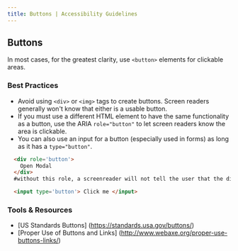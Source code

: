 ```yaml
---
title: Buttons | Accessibility Guidelines
---
```

## Buttons

In most cases, for the greatest clarity, use `<button>` elements for clickable areas.

### Best Practices
* Avoid using `<div>` or `<img>` tags to create buttons. Screen readers generally won't know that either is a usable button.
* If you must use a different HTML element to have the same functionality as a button, use the ARIA `role="button"` to let screen readers know the area is clickable.
* You can also use an input for a button (especially used in forms) as long as it has a `type="button"`.

```html
  <div role='button'>
    Open Modal
  </div>
  #without this role, a screenreader will not tell the user that the div can be clicked on
```

```html
  <input type='button'> Click me </input>
```
### Tools &amp; Resources
* [US Standards Buttons] (https://standards.usa.gov/buttons/)
* [Proper Use of Buttons and Links] (http://www.webaxe.org/proper-use-buttons-links/)
